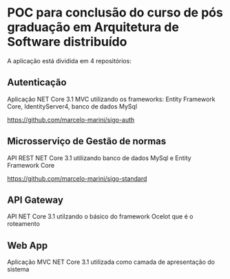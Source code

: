 # POC para conclusão do curso de pós graduação em Arquitetura de Software distribuído

A aplicação está dividida em 4 repositórios:

## Autenticação

Aplicação NET Core 3.1 MVC utilizando os frameworks: Entity Framework Core, IdentityServer4, banco de dados MySql

https://github.com/marcelo-marini/sigo-auth

## Microsserviço de Gestão de normas

API REST NET Core 3.1 utilizando banco de dados MySql e Entity Framework Core

https://github.com/marcelo-marini/sigo-standard

## API Gateway

API NET Core 3.1 utilzando o básico do framework Ocelot que é o roteamento

## Web App

Aplicação MVC NET Core 3.1 utilizada como camada de apresentação do sistema
